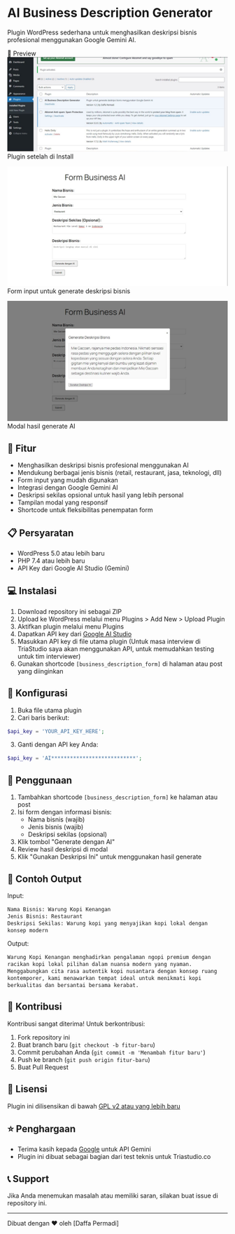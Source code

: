 # AI Business Description Generator

Plugin WordPress sederhana untuk menghasilkan deskripsi bisnis profesional menggunakan Google Gemini AI.

📸 Preview
![Halaman Dashboard Wordpress](Screenshot/Halaman-Dashboard-Wordpress.jpg)
Plugin setelah di Install

![Form Input for Generate](Screenshot/Tampilan-Form.jpg)
Form input untuk generate deskripsi bisnis

![Modal Hasil Generate AI](Screenshot/Hasil-Generate-AI.jpg)
Modal hasil generate AI

## 🚀 Fitur

- Menghasilkan deskripsi bisnis profesional menggunakan AI
- Mendukung berbagai jenis bisnis (retail, restaurant, jasa, teknologi, dll)
- Form input yang mudah digunakan
- Integrasi dengan Google Gemini AI
- Deskripsi sekilas opsional untuk hasil yang lebih personal
- Tampilan modal yang responsif
- Shortcode untuk fleksibilitas penempatan form

## 📋 Persyaratan

- WordPress 5.0 atau lebih baru
- PHP 7.4 atau lebih baru
- API Key dari Google AI Studio (Gemini)

## 💻 Instalasi

1. Download repository ini sebagai ZIP
2. Upload ke WordPress melalui menu Plugins > Add New > Upload Plugin
3. Aktifkan plugin melalui menu Plugins
4. Dapatkan API key dari [Google AI Studio](https://makersuite.google.com/app/apikey)
6. Masukkan API key di file utama plugin
(Untuk masa interview di TriaStudio saya akan menggunakan API, untuk memudahkan testing untuk tim interviewer)
8. Gunakan shortcode `[business_description_form]` di halaman atau post yang diinginkan

## 🔧 Konfigurasi

1. Buka file utama plugin
2. Cari baris berikut:
```php
$api_key = 'YOUR_API_KEY_HERE';
```
3. Ganti dengan API key Anda:
```php
$api_key = 'AI***************************';
```

## 📝 Penggunaan

1. Tambahkan shortcode `[business_description_form]` ke halaman atau post
2. Isi form dengan informasi bisnis:
   - Nama bisnis (wajib)
   - Jenis bisnis (wajib)
   - Deskripsi sekilas (opsional)
3. Klik tombol "Generate dengan AI"
4. Review hasil deskripsi di modal
5. Klik "Gunakan Deskripsi Ini" untuk menggunakan hasil generate

## 🎯 Contoh Output

Input:
```
Nama Bisnis: Warung Kopi Kenangan
Jenis Bisnis: Restaurant
Deskripsi Sekilas: Warung kopi yang menyajikan kopi lokal dengan konsep modern
```

Output:
```
Warung Kopi Kenangan menghadirkan pengalaman ngopi premium dengan racikan kopi lokal pilihan dalam nuansa modern yang nyaman. Menggabungkan cita rasa autentik kopi nusantara dengan konsep ruang kontemporer, kami menawarkan tempat ideal untuk menikmati kopi berkualitas dan bersantai bersama kerabat.
```

## 🤝 Kontribusi

Kontribusi sangat diterima! Untuk berkontribusi:

1. Fork repository ini
2. Buat branch baru (`git checkout -b fitur-baru`)
3. Commit perubahan Anda (`git commit -m 'Menambah fitur baru'`)
4. Push ke branch (`git push origin fitur-baru`)
5. Buat Pull Request

## 📄 Lisensi

Plugin ini dilisensikan di bawah [GPL v2 atau yang lebih baru](https://www.gnu.org/licenses/gpl-2.0.html)

## ⭐ Penghargaan

- Terima kasih kepada [Google](https://ai.google.dev/) untuk API Gemini
- Plugin ini dibuat sebagai bagian dari test teknis untuk Triastudio.co

## 📞 Support

Jika Anda menemukan masalah atau memiliki saran, silakan buat issue di repository ini.

---
Dibuat dengan ❤️ oleh [Daffa Permadi]
